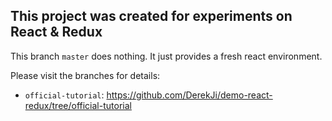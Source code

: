 ## This project was created for experiments on React & Redux

This branch `master` does nothing. It just provides a fresh react environment.

Please visit the branches for details:
* `official-tutorial`: https://github.com/DerekJi/demo-react-redux/tree/official-tutorial